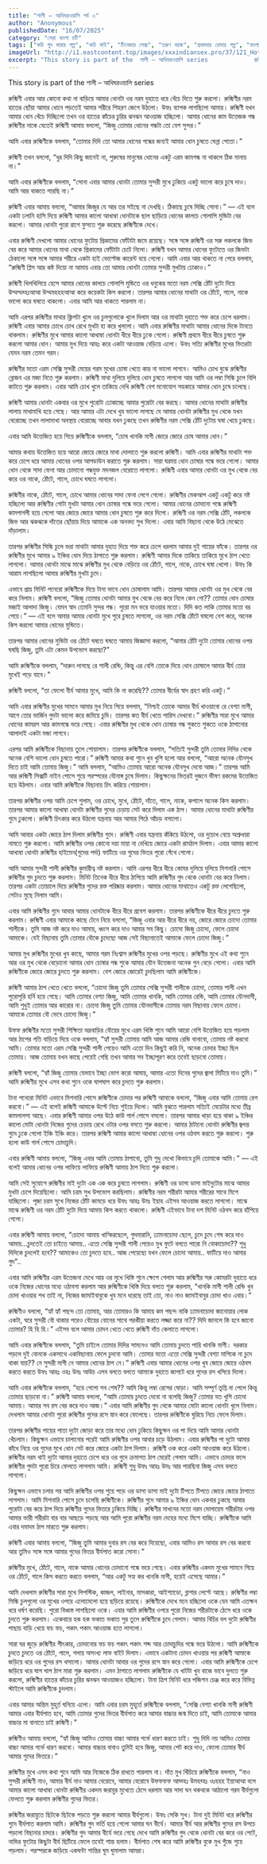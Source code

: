 ```yaml
---
title: "শালী – আধিঘরওয়ালি পর্ব ৩"
author: "Anonymous"
publishedDate: "16/07/2025"
category: "সেরা বাংলা চটি"
tags: ["কচি গুদ মারার গল্প", "কচি মাই", "টিনেজার সেক্স", "তরুণ বয়স্ক", "প্রথমবার চোদার গল্প", "বাংলা চটি গল্প", "শালী জামাইবাবুর চোদন কাহিনী"]
imageUrl: "http://i1.eastcontent.top/images/xxxindiansex.pro/37/121_Hot_indian_minimal.jpg"
excerpt: "This story is part of the  শালী – আধিঘরওয়ালি series             রুক্মিণী এবার আর কোনো কথা না বাড়িয়ে আমার ধোনটা ওর নরম দুহাতে ধরে খেঁচে দিতে শুরু করলো। রুক্মিণীর নরম হাতের ছোঁয়া আমার ধোনে পড়তেই আমার শর..."
---
```


This story is part of the 
শালী – আধিঘরওয়ালি series












রুক্মিণী এবার আর কোনো কথা না বাড়িয়ে আমার ধোনটা ওর নরম দুহাতে ধরে খেঁচে দিতে শুরু করলো। রুক্মিণীর নরম হাতের ছোঁয়া আমার ধোনে পড়তেই আমার শরীরে শিহরণ জেগে উঠলো। উফঃ ব্যাপক লাগছিলো আমার। রুক্মিণী যখন আমার ধোন খেঁচে দিচ্ছিলো তখন ওর হাতের কাঁচের চুরির ঝনঝন আওয়াজ হচ্ছিলো। আমার ধোনের কাম উত্তেজক গন্ধ রুক্মিণীর নাকে যেতেই রুক্মিণী আমায় বললো, “জিজু তোমার ধোনের গন্ধটা তো বেশ সুন্দর।”


আমি এবার রুক্মিণীকে বললাম, “তোমার দিদি তো আমার ধোনের গন্ধের জন্যই আমার ধোন চুষতে ঘেন্না পেতো।”


রুক্মিণী তখন বললো, “ধুর দিদি কিছু জানেই না, পুরুষের মানুষের ধোনের একটু এরম কামগন্ধ না থাকলে ঠিক মানায় না।”


আমি এবার রুক্মিণীকে বললাম, “সোনা এবার আমার ধোনটা তোমার সুন্দরী মুখে ঢুকিয়ে একটু ভালো করে চুষে দাও। আমি আর থাকতে পারছি না।”


রুক্মিণী এবার আমায় বললো, “আমার জিজুর যে আর তর সইছে না দেখছি। ঠিকাছে চুষে দিচ্ছি সোনা।” — এই বলে একটা ঢলানি হাসি দিয়ে রুক্মিণী আমার কালো আখাম্বা ধোনটাকে ছাল ছাড়িয়ে ধোনের কালচে গোলাপি মুন্ডিটা বের করলো। আমার ধোনটা পুরো রাগে ফুসতে শুরু করেছে রুক্মিণীকে দেখে।


এবার রুক্মিণী দেখলো আমার ধোনের ফুটোয় প্রিকামের ফোঁটাটা জমে রয়েছে। সঙ্গে সঙ্গে রুক্মিণী ওর সরু লকলকে জিভ বের করে আমার ধোনের মাথা থেকে প্রিকামের ফোঁটাটা চেটে নিলো। রুক্মিণী যখন আমার ধোনের ফুটোতে ওর জিভটা ঠেকালো সঙ্গে সঙ্গে আমার শরীরে একটা হাই ভোল্টেজ কারেন্ট বয়ে গেলো। আমি এবার আর থাকতে না পেরে বললাম, “রুক্মিণী প্লিস আর কষ্ট দিয়ো না আমায় এবার তো আমার ধোনটা তোমার সুন্দরী মুখটায় ঢোকাও।”


রুক্মিণী খিলখিলিয়ে হেসে আমার ধোনের কালচে গোলাপি মুন্ডিতে ওর ধনুকের মতো নরম সেক্সি ঠোঁট দুটো দিয়ে উম্মম্মহ্হঃআআ উম্মমহহহআআ করে কয়েকটা কিস করলো। তারপর আমার ধোনের মাথাটা ওর ঠোঁটে, গালে, নাকে ভালো করে ঘষতে থাকলো। এবার আমি আর থাকতে পারলাম না।


আমি এরপর রুক্মিণীর মাথার ক্লিপটা খুলে ওর চুলগুলোকে খুলে দিলাম আর ওর মাথাটা দুহাতে শক্ত করে চেপে ধরলাম। রুক্মিণী এবার আমার চোখে চোখ রেখে মুখটা হা করে খুললো। আমি এবার রুক্মিণীর মাথাটা আমার ধোনের দিকে টানতে থাকলাম। রুক্মিণীর মুখে আমার কালো আখাম্বা ধোনটা ধীরে ধীরে ঢুকে গেলো। রুক্মিণী প্রথমে ধীরে ধীরে চুষতে শুরু করলো আমার ধোন। আমার মুখ দিয়ে আহঃ করে একটা আওয়াজ বেড়িয়ে এলো। উফঃ সত্যি রুক্মিণীর মুখের ভিতরটা যেমন নরম তেমন গরম।


রুক্মিণীর মতো এরম সেক্সি সুন্দরী মেয়ের গরম মুখের চোষা খেতে কার না ভালো লাগবে। আমিও চোখ বুঝে রুক্মিণীর ব্লোজব এর মজা নিতে শুরু করলাম। রুক্মিণী মাথা দুলিয়ে দুলিয়ে ধোন চুষতে লাগলো আর আমি ওর লম্বা সিল্কি চুলে বিলি কাটতে শুরু করলাম। এবার আমি চোখ খুলে তাকিয়ে দেখি রুক্মিণী বেশ মনোযোগ সহকারে আমার ধোন চুষে চলেছে।


রুক্মিণী আমার ধোনটা একবার ওর মুখে পুরোটা ঢোকাচ্ছে আবার পুরোটা বের করছে। আমার ধোনের মাথাটা রুক্মিণীর লালায় মাখামাখি হয়ে গেছে। আর আমার এটা দেখে খুব ভালো লাগছে যে আমার ধোনটা রুক্মিণীর মুখ থেকে যখন বেরোচ্ছে তখন লালামাখা অবস্থায় বেরোচ্ছে আবার যখন ঢুকছে তখন রুক্মিণীর নরম সেক্সি ঠোঁট দুটোয় ঘষা খেয়ে ঢুকছে।


এবার আমি উত্তেজিত হয়ে গিয়ে রুক্মিণীকে বললাম, “চোষ খানকি মাগী জোরে জোরে চোষ আমার ধোন।”


আমার কথায় উত্তেজিত হয়ে আরো জোরে জোরে মাথা দোলাতে শুরু করলো রুক্মিণী। আমি এবার রুক্মিণীর মাথাটা শক্ত করে চেপে ধরে আমার ধোনের ওপর আপডাউন করাতে শুরু করলাম। সারা ঘরময় ধোন চোষার গন্ধে ভরে গেলো। আমার ধোন থেকে সাদা ফেনা আর চোদানো গন্ধযুক্ত মদনজল বেরোতে লাগলো। রুক্মিণী এবার আমার ধোনটা ওর মুখ থেকে বের করে ওর নাকে, ঠোঁটে, গালে, চোখে ঘষতে লাগলো।


রুক্মিণীর নাকে, ঠোঁটে, গালে, চোখে আমার ধোনের সাদা ফেনা লেগে গেলো। রুক্মিণীর মেকআপ একটু একটু করে নষ্ট হচ্ছিলো আর রুক্মিণীর গোটা মুখটা আমার ধোন চোষার গন্ধে ভরে গেলো। আমার ধোনের চোদানো গন্ধে রুক্মিণী কামপাগলী হয়ে গেলো আর জোরে জোরে আমার ধোন চুষতে শুরু করে দিলো। রুক্মিণী ওর নরম সেক্সি ঠোঁট, লকলকে জিভ আর ঝকঝকে দাঁতের ছোঁয়ায় দিয়ে আমাকে এক অনবদ্য সুখ দিলো। এবার আমি বিছানা থেকে উঠে মেঝেতে দাঁড়ালাম।


তারপর রুক্মিণীর সিল্কি চুলে ভরা মাথাটা আমার দুহাত দিয়ে শক্ত করে চেপে ধরলাম আমার দুই পায়ের ফাঁকে। তারপর ওর রুক্মিণীর মুখে আমার ৯ ইঞ্চির ধোন দিয়ে ঠাপাতে শুরু করলাম। রুক্মিণী আমার দিকে তাকিয়ে তাকিয়ে মুখে ঠাপ খেতে লাগলো। আমার ধোনটা মাঝে মাঝে রুক্মিণীর মুখ থেকে বেড়িয়ে ওর ঠোঁটে, গালে, নাকে, চোখে ঘষা খেলো। উফঃ কি আরাম লাগছিলো আমার রুক্মিণীর মুখটা চুদে।


এভাবে প্রায় মিনিট পনেরো রুক্মিণীকে দিয়ে টানা ভাবে ধোন চোষালাম আমি। তারপর আমার ধোনটা ওর মুখ থেকে বের করে নিলাম। রুক্মিণী বললো, “জিজু তোমার ধোনটা আমার মুখ থেকে বের করে নিলে কেন গো?? তোমার ধোন চোষার মজাই আলাদা জিজু। যেমন স্বাদ তেমনি সুন্দর গন্ধ। পুরো মন ভরে যাওয়ার মতো। দিদি কত লাকি তোমার মতো বর পেয়ে।” — এই বলে আবার আমার ধোনটা মুখে পুরে চুষতে লাগলো, ওর নরম সেক্সি ঠোঁটে ঘষলো বেশ করে, অনেক কিস করলো আমার ধোনের মুন্ডিতে।


তারপর আমার ধোনের মুন্ডিটা ওর ঠোঁটে ঘষতে ঘষতে আমায় জিজ্ঞাসা করলো, “আমার ঠোঁট দুটো তোমার ধোনের ওপর ঘষছি জিজু, তুমি এটা কেমন উপভোগ করছো?”


আমি রুক্মিণীকে বললাম, “দারুন লাগছে রে শালী রেন্ডি, কিন্তু এর বেশি তোকে দিয়ে ধোন চোষালে আমার বীর্য তোর মুখেই পড়ে যাবে।”


রুক্মিণী বললো, “তা ফেলো বীর্য আমার মুখে, আমি কি না করেছি?? তোমার বীর্যের স্বাদ গ্রহণ করি একটু।”


আমি এবার রুক্মিণীর মুখের সামনে আমার মুখ নিয়ে গিয়ে বললাম, “নিশ্চই তোকে আমার বীর্য খাওয়াবো রে বেশ্যা মাগী, আগে তোর ভার্জিন গুদটা ভালো করে জমিয়ে চুদি। তারপর কত বীর্য খেতে পারিস দেখবো।” রুক্মিণীর সারা মুখে আমার ধোনের কামরস আর কামগন্ধে ভরে গেছে। এবার রুক্মিণীর মুখ থেকে ধোন চোষার গন্ধ শুকতে শুকতে ওকে ঠাপানোর আলাদাই একটা মজা লাগবে।


এরপর আমি রুক্মিণীকে বিছানায় তুলে শোয়ালাম। তারপর রুক্মিণীকে বললাম, “সত্যিই সুন্দরী তুমি তোমার দিদির থেকে অনেক বেশি ভালো ধোন চুষতে পারো।” রুক্মিণী আমার কথা শুনে খুব খুশি হলো আর বললো, “আরো অনেক যৌনসুখ দিতে চাই আমি তোমায় জিজু।” আমি বললাম, “আমিও তোমায় আরো অনেক যৌনসুখ দেবো আজ।” তারপর আমি আর রুক্মিণী সিক্সটি নাইন পোসে শুয়ে পরস্পরের যৌনাঙ্গ চুষে দিলাম। কিছুক্ষনের ভিতরই দুজনে ভীষণ রকমের উত্তেজিত হয়ে উঠলাম। এবার আমি রুক্মিণীকে বিছানায় চিৎ করিয়ে শোয়ালাম।


তারপর রুক্মিণীর ওপর আমি চেপে শুলাম, ওর চোখে, মুখে, ঠোঁটে, দাঁতে, গালে, নাকে, কপালে অনেক কিস করলাম। তারপর আমার কালো আখাম্বা ধোনটা রুক্মিণীর গুদের চেড়ায় সেট করে দিলাম এক ঠাপ। আমার ধোনের মাথাটা রুক্মিণীর গুদে ঢুকলো। রুক্মিণী চিৎকার করে উঠলো যন্ত্রনায় আর আমার পিঠে আঁচড় বসালো।


আমি আবার একটা জোরে ঠাপ দিলাম রুক্মিণীর গুদে। রুক্মিণী এবার যন্ত্রনায় কঁকিয়ে উঠলো, ওর দুচোখ বেয়ে অশ্রুধারা নামতে শুরু করলো। আমি রুক্মিণীর ওপর কোনো দয়া মায়া না দেখিয়ে জোরে একটা রামঠাপ দিলাম। এবার আমার কালো আখাম্বা ধোনটা রুক্মিণীর হাইমেন(গুদের পর্দা) ফাটিয়ে ওর গুদের ভিতর পুরো গেঁথে গেলো।


আমি আমার সুন্দরী শালী রুক্মিণীর কুমারীত্ব নষ্ট করলাম। আমি এরপর ধীরে ধীরে কোমর দুলিয়ে দুলিয়ে মিশনারি পোসে রুক্মিণীর গুদ চুদতে শুরু করলাম। মিনিট তিনেক ধীরে ধীরে ঠাপিয়ে আমি রুক্মিণীর গুদ থেকে ধোনটা বের করে নিলাম। তারপর একটা তোয়ালে দিয়ে রুক্মিণীর গুদের রক্ত পরিষ্কার করলাম। আমার ধোনের মাথাতেও একটু রক্ত লেগেছিলো, সেটাও মুছে নিলাম আমি।


এবার আমি রুক্মিণীর গুদে আবার আমার ধোনটাকে ধীরে ধীরে প্রবেশ করলাম। তারপর রুক্মিণীকে ধীরে ধীরে চুদতে শুরু করলাম। রুক্মিণী এবার আমাকে কাছে টেনে নিয়ে বললো, “জিজু এবার আর ধীরে ধীরে নয়, জোরে জোরে চোদো তোমার শালীকে। তুমি আজ নষ্ট করে দাও আমায়, ধ্বংস করে দাও আমার সব কিছু। চোদো জিজু চোদো, ফেলে চোদো আমাকে। যেই বিছানায় তুমি তোমার বৌকে চুদেছো আজ সেই বিছানাতেই আমাকে ফেলে চোদো জিজু।”


আমার মুখ রুক্মিণীর মুখের খুব কাছে, আমার গরম নিঃশ্বাস রুক্মিণীর মুখের ওপর পড়ছে। রুক্মিণীর মুখে এই কথা শুনে আর ওর মুখ থেকে বেড়োনো আমার ধোন চোষার গন্ধ শুকে আমার যৌন উত্তেজনা অনেক গুন বেড়ে গেলো। এবার আমি রুক্মিণীকে জোরে জোরে চুদতে শুরু করলাম। বেশ জোরে জোরেই চুদছিলাম আমি রুক্মিণীকে।


রুক্মিণী আমার ঠাপ খেতে খেতে বললো, “চোদো জিজু তুমি তোমার সেক্সি সুন্দরী শালীকে চোদো, তোমার শালী এখন পুরোপুরি হর্নি হয়ে গেছে। আমি তোমার বেশ্যা জিজু, আমি তোমার খানকি, আমি তোমার রেন্ডি, আমি তোমার যৌনদাসী, আমি শুধুই তোমার আর কারোর না। চোদো জিজু তুমি তোমার যৌনদাসীকে তোমার নরম বিছানায় ফেলে চোদো। আমাকে তোমার বৌ ভেবে চোদো জিজু।”


উফফ রুক্মিণীর মতো সুন্দরী শিক্ষিতা ভদ্রবাড়ির বৌয়ের মুখে এরম খিস্তি শুনে আমি আরো বেশি উত্তেজিত হয়ে পড়লাম আর ঠাপের গতি বাড়িয়ে দিয়ে ওকে বললাম, “হ্যাঁ সুন্দরী তোমায় আমি আজ আমার রেন্ডি বানাবো, তোমায় নষ্ট করবো আমি। তোমার মতো এরম সেক্সি সুন্দরী শালী পেয়েও আমি এতো দিন কিছুই করি নি, অনেক চোদার ইচ্ছা ছিল তোমায়। আজ তোমায় যখন কাছে পেয়েই গেছি তখন আমার সব ইচ্ছাপূরণ করে তবেই ছাড়বো তোমায়।


রুক্মিণী বললো, “হ্যাঁ জিজু তোমার যেভাবে ইচ্ছা ভোগ করো আমায়, আমার এতো দিনের গুদের জ্বালা মিটিয়ে দাও তুমি।” আমি রুক্মিণীর মুখে এসব কথা শুনে ওকে ঘাপঘাপ করে চুদতে শুরু করলাম।


টানা পনেরো মিনিট এভাবে মিশনারি পোসে রুক্মিণীকে চোদার পর রুক্মিণী আমাকে বললো, “জিজু এবার আমি তোমায় রেপ করবো।” — এই বলেই রুক্মিণী আমাকে উল্টে নিচে শুইয়ে দিলো। আমি বুঝতে পারলাম সত্যিই মেয়েটার মধ্যে তীব্র কামলালসা আছে। এবার রুক্মিণী আমার ওপর উঠে কাউ গার্ল পোসে বসলো। তারপর আমার খাড়া হয়ে থাকা ৯ ইঞ্চির কালো মোটা ধোনটা নিজের গুদের চেড়ায় রেখে ওটার ওপর বসতে শুরু করলো। আমার ঠাটানো ধোনটা রুক্মিণীর জ্বলন্ত গুদে ঢুকে গেলো ইঞ্চি ইঞ্চি করে। তারপর রুক্মিণী আমার কালো আখাম্বা ধোনের ওপর ওঠবস করতে শুরু করলো। শুরু হলো কাউ গার্ল পোসে চোদাচুদি।


এবার রুক্মিণী আমায় বললো, “জিজু এবার আমি তোমায় ঠাপাবো, তুমি শুধু দেখো কিভাবে চুদি তোমাকে আমি।” — এই বলেই আমার ধোনের ওপর লাফিয়ে লাফিয়ে রুক্মিণী আমায় ঠাপ দিতে শুরু করলো।


আমি সেই সুযোগে রুক্মিণীর মাই দুটো এক এক করে চুষতে লাগলাম। রুক্মিণী ওর ডাসা ডাসা মাইদুটোর মাঝে আমার মুখটা চেপে দিয়েছিলো। আমি চরম সুখ উপভোগ করছিলাম। রুক্মিণীর নরম শরীরটা আমার শরীরের সাথে মিশে যাচ্ছিলো। পূজা চরম সুখে নিজের ঠোঁট কামড়ে ধরে উফঃ আহঃ উমঃ ইয়াহ এইসব আওয়াজ করতে লাগলো। মাঝে মাঝে রুক্মিণী ওর নরম ঠোঁট দুটো দিয়ে আমায় কিস করতে থাকলো। রুক্মিণী এইভাবে টানা দশ মিনিট ওঠবস করে হাঁপিয়ে গেলো।


এবার রুক্মিণী আমায় বললো, “চোদো আমায় খান্কিরছেলে, গুদমারানি, ঢ্যামনাচোদা ছেলে, চুদে চুদে শেষ করে দাও আমায়…চুদতেই তো চাইতে আমায়.. এতো সেক্সি সুন্দরী শালী পেয়েও মুখ ফুটে বলতে পারো নি বোকাচোদা?? শুধু দিদিকে চুদলেই হবে?? আমাকেও তো চুদতে হবে.. আজ পেয়েছো যখন ফেলে চোদো আমায়.. ফাটিয়ে দাও আমার গুদ”..


এবার আমি রুক্মিণীর এরম উত্তেজনা দেখে আর ওর মুখে খিস্তি শুনে ক্ষেপে গেলাম আর রুক্মিণীর সরু কোমরটা দুহাতে ধরে ওকে নিজের ধোনের মধ্যে ওঠাবসা করলাম আর রুক্মিণীকে খিস্তি দিয়ে বলতে শুরু করলাম, “খানকি মাগী শালী রেন্ডি খুব চোদা খাওয়ার শখ তাই না, নিজের জামাইবাবুকে খুব মনে ধরেছে তাই তো, নাও নাও জামাইবাবুর চোদা খাও এবার।”


রুক্মিণীও বললো, “হ্যাঁ হ্যাঁ পছন্দ তো তোমায়, আর তোমারও কি আমায় কম পছন্দ নাকি ঢ্যামনাচোদা জানোয়ার লোক একটা, ঘরে সুন্দরী বৌ থাকার পরেও বৌয়ের বোনের সাথে পরকীয়া করতে লজ্জা করে না?? দিদি জানলে কি হবে জানো তোমার? হি হি হি।” এইসব বলে আমার চোদন খেতে খেতে রুক্মিণী দাঁত কেলাতে লাগলো।


আমি এবার রুক্মিণীকে বললাম, “তুমি চাইলে তোমার দিদির সামনেও আমি তোমায় চুদতে পারি খানকি মাগী। দরকার পড়লে দুই বোনকে একসাথে একবিছানায় ফেলে চুদবো আমি। তোমার মতো এতো সেক্সি সুন্দরী বেশ্যা মাগিকে না চুদে থাকা যায়?? নে সুন্দরী মাগী নে আমার ধোনের ঠাপ নে।” রুক্মিণী এবার আমার ধোনের ওপর খুব জোরে জোরে ওঠবস করতে করতে উফঃ আহঃ ওহঃ উমঃ আউচ এসব বলতে বলতে আমাকে দুহাতে জাপটে ধরে গুদের রস খসিয়ে দিলো।


আমি এবার রুক্মিণীকে বললাম, “হয়ে গেলো সব শেষ?? আমি কিন্তু লম্বা রেসের ঘোড়া। আমি সম্পূর্ণ তৃপ্তি না পেলে কিন্তু তোমায় ছাড়বো না।” রুক্মিণী আমায় বললো, “আমি তোমায় চুদতে দেবো না বলেছি জিজু? তোমার যত খুশি চোদো আমায়। আমার সব রস বের করে দাও আজ।” এবার আমি রুক্মিণীর গুদ থেকে আমার মোটা কালো ধোনটা খুলে নিলাম। দেখলাম আমার ধোনটা পুরো রুক্মিণীর গুদের রসে স্নান করে ফেলেছে। তারপর রুক্মিণীকে ঘুরিয়ে নিচে ফেলে দিলাম।


তারপর রুক্মিণীর পায়ের পাতা দুটো জোড়া করে তার মধ্যে ধোন ঢুকিয়ে কিছুক্ষন ওর পা দিয়ে আমি আমার ধোনটা খেঁচলাম। কিছুক্ষন এভাবে চালানোর পরেই আমি রুক্মিণীর ওপর আবার চড়ে উঠলাম। এবার রুক্মিণীর পা দুটো আমার কাঁধে নিয়ে ওর গুদের মুখে ধোন সেট করে জোরে একটা ঠাপ দিলাম। রুক্মিণী ওক করে একটা আওয়াজ করে উঠলো। রুক্মিণীর নরম থাই দুটো আমার দুহাতে চেপে ধরে ওর গুদে ক্রমাগত ঠাপ মেরেই গেলাম আমি। এভাবে চোদার ফলে রুক্মিণীর গুদটা পুরো চিরে ফেলতে লাগলাম আমি। রুক্মিণী শুধু উফঃ আহঃ উমঃ আর পারছিনা জিজু এসব বলতে লাগলো।


কিছুক্ষন এভাবে চলার পর আমি রুক্মিণীর ওপর শুয়ে পড়ে ওর ডাসা ডাসা মাই দুটো টিপতে টিপতে জোরে জোরে ঠাপাতে লাগলাম। আমি মিশনারি পোসে চুদে চলেছি রুক্মিণীকে। রুক্মিণীর গুদে আমার ৯ ইঞ্চির ধোন একবার ঢুকছে আবার পুরোটা বের করে ঠাপ দিয়ে রুক্মিণীর গুদের ভিতরে ঢুকিয়ে দিচ্ছি। রুক্মিণীর মাখনের মতো নরম মোলায়েম শরীরটার ওপর আমার ভারী শরীরটা বার বার আছড়ে পড়ছে আর আমি পুরো রুক্মিণীর নরম দেহের মধ্যে মিশে যাচ্ছি। রুক্মিণীকে আমি এবার দমাদম ঠাপ মারতে শুরু করলাম।


রুক্মিণী এবার আমায় বললো, “জিজু তুমি আমার দুবার রস বের করে দিয়েছো, এবার আমিও রস আবার রস বের করবো আর তুমিও সঙ্গে সঙ্গে আমার গুদের ভিতর বীর্যপাত করো সোনা।”


রুক্মিণীর মুখে, ঠোঁটে, গালে, নাকে আমার ধোনের চোদানো গন্ধে ভরে গেছে। এবার রুক্মিণীর একদম মুখের সামনে গিয়ে ওর ঠোঁটে, গালে কিস করতে করতে বললাম, “আর একটু সহ্য কর খানকি মাগী, হয়েই এসেছে আমার।”


আমি দেখলাম রুক্মিণীর সারা মুখে লিপস্টিক, কাজল, লাইনার, মাসকারা, আইশ্যাডো, ব্লাশার লেপ্টে আছে। রুক্মিণীর লম্বা সিল্কি চুলগুলো ওর মুখের ওপরে এলোমেলো হয়ে ছড়িয়ে রয়েছে। রুক্মিণীকে দেখে মনে হচ্ছিলো ওকে যেন আমি এতক্ষন ধরে ধর্ষণ করেছি। পুরো বিধ্বস্ত লাগছিলো ওকে। এবার আমি রুক্মিণীর ওপরে পুরো নিজের শরীরটাকে ঠেসে ধরে ওকে চুদতে শুরু করলাম। একেবারে হক হক ভকাত ভকাত সুর তুলে রুক্মিণীকে চুদে গেলাম। আমার বিচির বল দুটো রুক্মিণীর পাছায় বাড়ি খেয়ে ফচ ফচ, পকাৎ পকাৎ আওয়াজ হতে লাগলো।


সারা ঘর জুড়ে রুক্মিণীর শীৎকার, চোদানোর ফচ ফচ পকাৎ পকাৎ শব্দ আর চোদাচুদির গন্ধে ভরে উঠলো। আমি রুক্মিণীকে চুদতে চুদতে ওর ঠোঁটে, গালে, গলায় অসংখ্য লাভ বাইট দিলাম। এভাবে একটানা চোদন খাওয়ার পর রুক্মিণী আমাকে জড়িয়ে ধরে ওর গুদের রস খসালো। আমার ধোনটা আবার ওর গুদের রসে স্নান করে গেলো। এবার আমি রুক্মিণীকে চেপে জড়িয়ে ধরে ঘাপ ঘাপ ঠাপ মারা শুরু করলাম। এমন ঠাপাতে লাগলাম রুক্মিণীকে যে খাটটা খুব বাজে ভাবে দুলতে শুরু করলো, রুক্মিণীর হাতের কাঁচের চুরির ঝনঝন আওয়াজও হচ্ছিলো। টানা ত্রিশ মিনিট ধরে পজিশন চেঞ্জ করে করে বিভিন্ন স্টাইলে আমি রুক্মিণীকে চুদলাম।


এবার আমার অন্তিম মুহূর্ত ঘনিয়ে এলো। আমি এবার চরম মুহূর্তে রুক্মিণীকে বললাম, “সেক্সি বেশ্যা খানকি মাগী রুক্মিণী আমার এবার বীর্যপাত হবে, আমি তোমার গুদের ভিতর বীর্যপাত করে আমার বাচ্চার জন্ম দিতে চাই, আমি তোমাকে আমার বাচ্চার মা বানাতে চাই রুক্মিণী।”


রুক্মিণীও আমায় বললো, “হ্যাঁ জিজু আমিও তোমার বাচ্চা আমার গর্ভে ধারণ করতে চাই। শুধু দিদি নয় আমিও তোমার বাচ্চা আমার গর্ভে ধারণ করবো। আমার বাচ্চার বাবাও তুমিই হবে জিজু, আমার পেট করে দাও, ফেলো তোমার বীর্য আমার গুদের ভিতরে।”


রুক্মিণীর মুখে এসব কথা শুনে আমি আর নিজেকে ঠিক রাখতে পারলাম না। দাঁত মুখ খিঁচিয়ে রুক্মিণীকে বললাম, “নাও সুন্দরী রুক্মিণী নাও, আমার বীর্য নাও আমার বেরোবে, আমার বেরোবে উফফফফ আহ্হ্হঃ উমহহ্হঃ ওঃহহহ ইয়াআআ বলে আমার কালো আখাম্বা ধোনটা রুক্মিণীর একদম জরায়ুর মুখেতে ঠেসে ধরলাম আর সাদা ঘন থকথকে আঠালো গরম বীর্যগুলো ফেলতে শুরু করলাম রুক্মিণীর গুদের ভিতর।


রুক্মিণীর জরায়ুতে ছিটকে ছিটকে পড়তে শুরু করলো আমার বীর্যগুলো। উফঃ সেকি সুখ। টানা দুই মিনিট ধরে রুক্মিণীর গুদে বীর্যপাত করলাম আমি। রুক্মিণীর গুদ ভর্তি হয়ে গেলো আমার ঘন বীর্যে। আমার বীর্য আর রুক্মিণীর গুদের রস উপচে পড়লো বিছানার চাদরে। রুক্মিণীর গুদ আমার বীর্যে ভরে গেছে দেখে আমি রুক্মিণীর গুদ থেকে ধোনটা বের করে ওর পেটে, নাভির ফুটোয় কিছুটা বীর্য ছিটিয়ে ফেলে তবেই শান্ত হলাম। বীর্যপাত শেষ করে আমি রুক্মিণীর বুকে মুখ গুঁজে শুয়ে পড়লাম। পরস্পরকে জড়িয়ে একঘন্টা শান্তির ঘুম ঘুমালাম আমরা।
